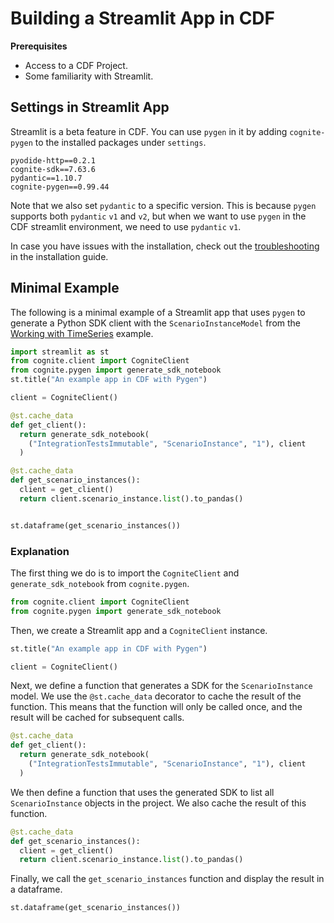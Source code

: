 # Building a Streamlit App in CDF

**Prerequisites**
- Access to a CDF Project.
- Some familiarity with Streamlit.

## Settings in Streamlit App

Streamlit is a beta feature in CDF. You can use `pygen` in it by
adding `cognite-pygen` to the installed packages under `settings`.

```text
pyodide-http==0.2.1
cognite-sdk==7.63.6
pydantic==1.10.7
cognite-pygen==0.99.44
```

Note that we also set `pydantic` to a specific version. This is because `pygen` supports both `pydantic` `v1` and `v2`, but
when we want to use `pygen` in the CDF streamlit environment, we need to use `pydantic` `v1`.

In case you have issues with the installation, check out the [troubleshooting](../installation.html#pyodide-troubleshooting) in the
installation guide.

## Minimal Example

The following is a minimal example of a Streamlit app that uses `pygen` to generate a Python SDK client with the
`ScenarioInstanceModel` from the [Working with TimeSeries](../examples/timeseries.html) example.

```python
import streamlit as st
from cognite.client import CogniteClient
from cognite.pygen import generate_sdk_notebook
st.title("An example app in CDF with Pygen")

client = CogniteClient()

@st.cache_data
def get_client():
  return generate_sdk_notebook(
    ("IntegrationTestsImmutable", "ScenarioInstance", "1"), client
  )

@st.cache_data
def get_scenario_instances():
  client = get_client()
  return client.scenario_instance.list().to_pandas()


st.dataframe(get_scenario_instances())
```

### Explanation

The first thing we do is to import the `CogniteClient` and `generate_sdk_notebook` from `cognite.pygen`.

```python
from cognite.client import CogniteClient
from cognite.pygen import generate_sdk_notebook
```

Then, we create a Streamlit app and a `CogniteClient` instance.

```python
st.title("An example app in CDF with Pygen")

client = CogniteClient()
```

Next, we define a function that generates a SDK for the `ScenarioInstance` model. We use the `@st.cache_data` decorator
to cache the result of the function. This means that the function will only be called once, and the result will be
cached for subsequent calls.

```python
@st.cache_data
def get_client():
  return generate_sdk_notebook(
    ("IntegrationTestsImmutable", "ScenarioInstance", "1"), client
  )
```

We then define a function that uses the generated SDK to list all `ScenarioInstance` objects in the project. We also
cache the result of this function.

```python
@st.cache_data
def get_scenario_instances():
  client = get_client()
  return client.scenario_instance.list().to_pandas()
```

Finally, we call the `get_scenario_instances` function and display the result in a dataframe.

```python
st.dataframe(get_scenario_instances())
```
